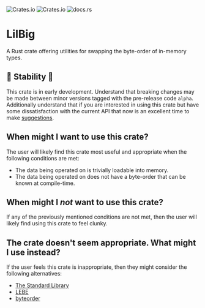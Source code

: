 ![Crates.io](https://img.shields.io/crates/l/lilbig) ![Crates.io](https://img.shields.io/crates/v/lilbig) ![docs.rs](https://img.shields.io/docsrs/lilbig)

# LilBig
A Rust crate offering utilities for swapping the byte-order of in-memory types.

## 🚧 Stability 🚧
This crate is in early development. Understand that breaking changes may be made between minor versions tagged with the pre-release code `alpha`. Additionally understand that if you are interested in using this crate but have some dissatisfaction with the current API that now is an excellent time to make [suggestions](https://github.com/IanE9/lilbig/issues).

## When might I want to use this crate?
The user will likely find this crate most useful and appropriate when the following conditions are met:
* The data being operated on is trivially loadable into memory.
* The data being operated on does not have a byte-order that can be known at compile-time.

## When might I *not* want to use this crate?
If any of the previously mentioned conditions are not met, then the user will likely find using this crate to feel clunky.

## The crate doesn't seem appropriate. What might I use instead?
If the user feels this crate is inappropriate, then they might consider the following alternatives:
* [The Standard Library](https://doc.rust-lang.org/std/primitive.u32.html#method.swap_bytes)
* [LEBE](https://github.com/johannesvollmer/lebe)
* [byteorder](https://github.com/BurntSushi/byteorder)
